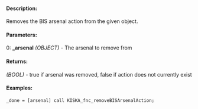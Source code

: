 #### Description:
Removes the BIS arsenal action from the given object.

#### Parameters:
0: **_arsenal** *(OBJECT)* - The arsenal to remove from

#### Returns:
*(BOOL)* - true if arsenal was removed, false if action does not currently exist

#### Examples:
```sqf
_done = [arsenal] call KISKA_fnc_removeBISArsenalAction;
```

